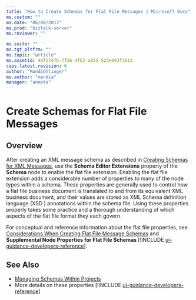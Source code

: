 ```yaml
---
title: "How to Create Schemas for Flat File Messages | Microsoft Docs"
ms.custom: ""
ms.date: "06/08/2017"
ms.prod: "biztalk-server"
ms.reviewer: ""

ms.suite: ""
ms.tgt_pltfrm: ""
ms.topic: "article"
ms.assetid: 48f2747b-7f26-4fb2-a855-523e093f3813
caps.latest.revision: 6
author: "MandiOhlinger"
ms.author: "mandia"
manager: "anneta"
---
```

# Create Schemas for Flat File Messages

## Overview
After creating an XML message schema as described in [Creating Schemas for XML Messages](../core/how-to-create-schemas-for-xml-messages.md), use the **Schema Editor Extensions** property of the **Schema** node to enable the flat file extension. Enabling the flat file extension adds a considerable number of properties to many of the node types within a schema. These properties are generally used to control how a flat file business document is translated to and from its equivalent XML business document, and their values are stored as XML Schema definition language (XSD ) annotations within the schema file. Using these properties properly takes some practice and a thorough understanding of which aspects of the flat file format they each govern. 

For conceptual and reference information about the flat file properties, see [Considerations When Creating Flat File Message Schemas](../core/considerations-when-creating-flat-file-message-schemas.md) and <strong>Supplemental Node Properties for Flat File Schemas</strong> [!INCLUDE [ui-guidance-developers-reference](../includes/ui-guidance-developers-reference.md)].  

## See Also  
- [Managing Schemas Within Projects](../core/managing-schemas-within-projects.md)
- More details on these properties [!INCLUDE [ui-guidance-developers-reference](../includes/ui-guidance-developers-reference.md)]
